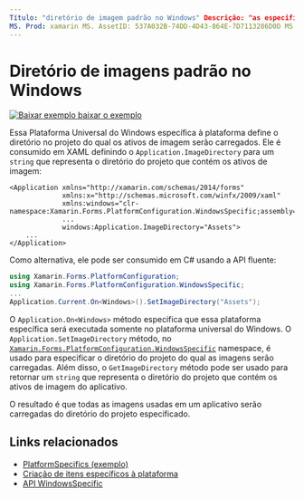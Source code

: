 ```yaml
---
Título: "diretório de imagem padrão no Windows" Descrição: "as especificações de plataforma permitem que você consuma a funcionalidade disponível apenas em uma plataforma específica, sem implementar renderizadores ou efeitos personalizados. Este artigo explica como consumir a plataforma específica do Windows que define o diretório no projeto do qual os ativos de imagem serão carregados. "
MS. Prod: xamarin MS. AssetID: 537A032B-74DD-4D43-864E-7D7113286D0D MS. Technology: xamarin-Forms autor: davidbritch MS. Author: dabritch MS. Date: 01/16/2020 no-loc: [ Xamarin.Forms , Xamarin.Essentials ]
---
```


# <a name="default-image-directory-on-windows"></a>Diretório de imagens padrão no Windows

[![Baixar exemplo ](~/media/shared/download.png) baixar o exemplo](https://docs.microsoft.com/samples/xamarin/xamarin-forms-samples/userinterface-platformspecifics)

Essa Plataforma Universal do Windows específica à plataforma define o diretório no projeto do qual os ativos de imagem serão carregados. Ele é consumido em XAML definindo o `Application.ImageDirectory` para um `string` que representa o diretório do projeto que contém os ativos de imagem:

```xaml
<Application xmlns="http://xamarin.com/schemas/2014/forms"
             xmlns:x="http://schemas.microsoft.com/winfx/2009/xaml"
             xmlns:windows="clr-namespace:Xamarin.Forms.PlatformConfiguration.WindowsSpecific;assembly=Xamarin.Forms.Core"
             ...
             windows:Application.ImageDirectory="Assets">
    ...
</Application>
```

Como alternativa, ele pode ser consumido em C# usando a API fluente:

```csharp
using Xamarin.Forms.PlatformConfiguration;
using Xamarin.Forms.PlatformConfiguration.WindowsSpecific;
...
Application.Current.On<Windows>().SetImageDirectory("Assets");
```

O `Application.On<Windows>` método especifica que essa plataforma específica será executada somente no plataforma universal do Windows. O `Application.SetImageDirectory` método, no [`Xamarin.Forms.PlatformConfiguration.WindowsSpecific`](xref:Xamarin.Forms.PlatformConfiguration.WindowsSpecific) namespace, é usado para especificar o diretório do projeto do qual as imagens serão carregadas. Além disso, o `GetImageDirectory` método pode ser usado para retornar um `string` que representa o diretório do projeto que contém os ativos de imagem do aplicativo.

O resultado é que todas as imagens usadas em um aplicativo serão carregadas do diretório do projeto especificado.

## <a name="related-links"></a>Links relacionados

- [PlatformSpecifics (exemplo)](https://docs.microsoft.com/samples/xamarin/xamarin-forms-samples/userinterface-platformspecifics)
- [Criação de itens específicos à plataforma](~/xamarin-forms/platform/platform-specifics/index.md#creating-platform-specifics)
- [API WindowsSpecific](xref:Xamarin.Forms.PlatformConfiguration.WindowsSpecific)
